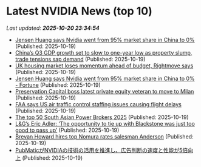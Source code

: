 # Latest NVIDIA News (top 10)
_Last updated: **2025-10-20 23:34:54**_

- [Jensen Huang says Nvidia went from 95% market share in China to 0%](https://biztoc.com/x/c1f061f0ae5375b1) (Published: 2025-10-19)
- [China’s Q3 GDP growth set to slow to one-year low as property slump, trade tensions sap demand](https://biztoc.com/x/f46fb4a117e0db91) (Published: 2025-10-19)
- [UK housing market loses momentum ahead of budget, Rightmove says](https://biztoc.com/x/1eb5d41e8fdea753) (Published: 2025-10-19)
- [Jensen Huang says Nvidia went from 95% market share in China to 0% - Fortune](https://slashdot.org/firehose.pl?op=view&amp;id=179832134) (Published: 2025-10-19)
- [Preservation Capital boss latest private equity veteran to move to Milan](https://biztoc.com/x/d8b970a972b67847) (Published: 2025-10-19)
- [FAA says US air traffic control staffing issues causing flight delays](https://biztoc.com/x/d560e813cd6ee10e) (Published: 2025-10-19)
- [The top 50 South Asian Power Brokers 2025](https://biztoc.com/x/360a3f99ff2dd219) (Published: 2025-10-19)
- [L&G’s Eric Adler: ‘The opportunity to tie up with Blackstone was just too good to pass up’](https://biztoc.com/x/be3d2ac947a0adc9) (Published: 2025-10-19)
- [Brevan Howard hires top Nomura rates salesman Anderson](https://biztoc.com/x/bc2cc736b0dec52f) (Published: 2025-10-19)
- [PubMaticがNVIDIAの技術の活用を推進し、広告判断の速度と性能が5倍向上](https://prtimes.jp/main/html/rd/p/000000052.000013237.html) (Published: 2025-10-19)
